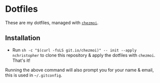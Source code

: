 # Dotfiles

These are my dotfiles, managed with [`chezmoi`](https://www.chezmoi.io/).

## Installation

-   Run `sh -c "$(curl -fsLS git.io/chezmoi)" -- init --apply nchristopher` to clone this repository & apply the dotfiles with `chezmoi`. That's it!

Running the above command will also prompt you for your name & email, this is used in `~/.gitconfig`.
